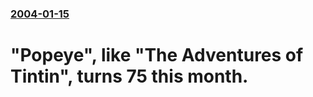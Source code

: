 ### [2004-01-15](/news/2004/01/15/index.md)

#  "Popeye", like "The Adventures of Tintin", turns 75 this month.



